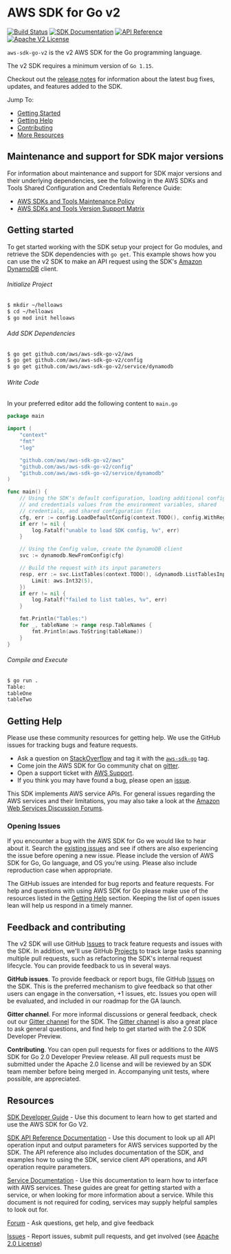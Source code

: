 # AWS SDK for Go v2

[![Build Status](https://travis-ci.org/aws/aws-sdk-go-v2.svg?branch=master)](https://travis-ci.org/aws/aws-sdk-go-v2) [![SDK Documentation](https://img.shields.io/badge/SDK-Documentation-blue)](https://aws.github.io/aws-sdk-go-v2/docs/) [![API Reference](https://img.shields.io/badge/api-reference-blue.svg)](https://pkg.go.dev/mod/github.com/aws/aws-sdk-go-v2) [![Apache V2 License](https://img.shields.io/badge/license-Apache%20V2-blue.svg)](https://github.com/aws/aws-sdk-go/blob/master/LICENSE.txt)


`aws-sdk-go-v2` is the v2 AWS SDK for the Go programming language.

The v2 SDK requires a minimum version of `Go 1.15`.

Checkout out the [release notes](https://github.com/aws/aws-sdk-go-v2/releases) for information about the latest bug
fixes, updates, and features added to the SDK.

Jump To:
* [Getting Started](#getting-started)
* [Getting Help](#getting-help)
* [Contributing](#feedback-and-contributing)
* [More Resources](#resources)

## Maintenance and support for SDK major versions

For information about maintenance and support for SDK major versions and their underlying dependencies, see the
following in the AWS SDKs and Tools Shared Configuration and Credentials Reference Guide:

* [AWS SDKs and Tools Maintenance Policy](https://docs.aws.amazon.com/credref/latest/refdocs/maint-policy.html)
* [AWS SDKs and Tools Version Support Matrix](https://docs.aws.amazon.com/credref/latest/refdocs/version-support-matrix.html)

## Getting started
To get started working with the SDK setup your project for Go modules, and retrieve the SDK dependencies with `go get`.
This example shows how you can use the v2 SDK to make an API request using the SDK's [Amazon DynamoDB] client.

###### Initialize Project
```sh
$ mkdir ~/helloaws
$ cd ~/helloaws
$ go mod init helloaws
```
###### Add SDK Dependencies
```sh
$ go get github.com/aws/aws-sdk-go-v2/aws
$ go get github.com/aws/aws-sdk-go-v2/config
$ go get github.com/aws/aws-sdk-go-v2/service/dynamodb
```

###### Write Code
In your preferred editor add the following content to `main.go`

```go
package main

import (
    "context"
    "fmt"
    "log"

    "github.com/aws/aws-sdk-go-v2/aws"
    "github.com/aws/aws-sdk-go-v2/config"
    "github.com/aws/aws-sdk-go-v2/service/dynamodb"
)

func main() {
    // Using the SDK's default configuration, loading additional config
    // and credentials values from the environment variables, shared
    // credentials, and shared configuration files
    cfg, err := config.LoadDefaultConfig(context.TODO(), config.WithRegion("us-west-2"))
    if err != nil {
        log.Fatalf("unable to load SDK config, %v", err)
    }

    // Using the Config value, create the DynamoDB client
    svc := dynamodb.NewFromConfig(cfg)

    // Build the request with its input parameters
    resp, err := svc.ListTables(context.TODO(), &dynamodb.ListTablesInput{
        Limit: aws.Int32(5),
    })
    if err != nil {
        log.Fatalf("failed to list tables, %v", err)
    }

    fmt.Println("Tables:")
    for _, tableName := range resp.TableNames {
        fmt.Println(aws.ToString(tableName))
    }
}
```

###### Compile and Execute
```sh
$ go run .
Table:
tableOne
tableTwo
```

## Getting Help

Please use these community resources for getting help. We use the GitHub issues
for tracking bugs and feature requests.

* Ask a question on [StackOverflow](http://stackoverflow.com/) and tag it with the [`aws-sdk-go`](http://stackoverflow.com/questions/tagged/aws-sdk-go) tag.
* Come join the AWS SDK for Go community chat on [gitter][Gitter channel].
* Open a support ticket with [AWS Support](http://docs.aws.amazon.com/awssupport/latest/user/getting-started.html).
* If you think you may have found a bug, please open an [issue](https://github.com/aws/aws-sdk-go-v2/issues/new/choose).

This SDK implements AWS service APIs. For general issues regarding the AWS services and their limitations, you may also take a look at the [Amazon Web Services Discussion Forums](https://forums.aws.amazon.com/).

### Opening Issues

If you encounter a bug with the AWS SDK for Go we would like to hear about it.
Search the [existing issues][Issues] and see
if others are also experiencing the issue before opening a new issue. Please
include the version of AWS SDK for Go, Go language, and OS you’re using. Please
also include reproduction case when appropriate.

The GitHub issues are intended for bug reports and feature requests. For help
and questions with using AWS SDK for Go please make use of the resources listed
in the [Getting Help](#getting-help) section.
Keeping the list of open issues lean will help us respond in a timely manner.

## Feedback and contributing

The v2 SDK will use GitHub [Issues] to track feature requests and issues with the SDK. In addition, we'll use GitHub [Projects] to track large tasks spanning multiple pull requests, such as refactoring the SDK's internal request lifecycle. You can provide feedback to us in several ways. 

**GitHub issues**. To provide feedback or report bugs, file GitHub [Issues] on the SDK. This is the preferred mechanism to give feedback so that other users can engage in the conversation, +1 issues, etc. Issues you open will be evaluated, and included in our roadmap for the GA launch.

**Gitter channel**. For more informal discussions or general feedback, check out our [Gitter channel] for the SDK. The [Gitter channel] is also a great place to ask general questions, and find help to get started with the 2.0 SDK Developer Preview.

**Contributing**. You can open pull requests for fixes or additions to the AWS SDK for Go 2.0 Developer Preview release. All pull requests must be submitted under the Apache 2.0 license and will be reviewed by an SDK team member before being merged in. Accompanying unit tests, where possible, are appreciated.

## Resources

[SDK Developer Guide](https://aws.github.io/aws-sdk-go-v2/docs/) - Use this document to learn how to get started and
use the AWS SDK for Go V2.

[SDK API Reference Documentation](https://pkg.go.dev/mod/github.com/aws/aws-sdk-go-v2) - Use this
document to look up all API operation input and output parameters for AWS
services supported by the SDK. The API reference also includes documentation of
the SDK, and examples how to using the SDK, service client API operations, and
API operation require parameters.

[Service Documentation](https://aws.amazon.com/documentation/) - Use this
documentation to learn how to interface with AWS services. These guides are
great for getting started with a service, or when looking for more 
information about a service. While this document is not required for coding, 
services may supply helpful samples to look out for.

[Forum](https://forums.aws.amazon.com/forum.jspa?forumID=293) - Ask questions, get help, and give feedback

[Issues] - Report issues, submit pull requests, and get involved
  (see [Apache 2.0 License][license])

[Dep]: https://github.com/golang/dep
[Issues]: https://github.com/aws/aws-sdk-go-v2/issues
[Projects]: https://github.com/aws/aws-sdk-go-v2/projects
[CHANGELOG]: https://github.com/aws/aws-sdk-go-v2/blob/master/CHANGELOG.md
[Amazon DynamoDB]: https://aws.amazon.com/dynamodb/
[Gitter channel]: https://gitter.im/aws/aws-sdk-go-v2
[design]: https://github.com/aws/aws-sdk-go-v2/blob/master/DESIGN.md  
[license]: http://aws.amazon.com/apache2.0/
